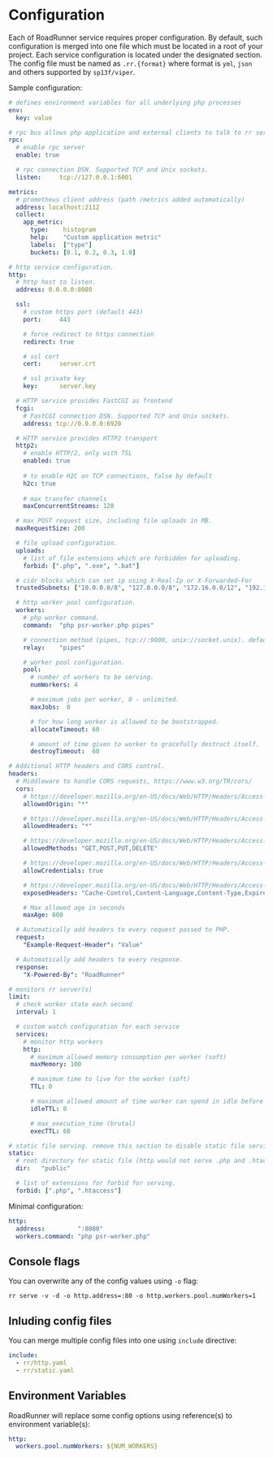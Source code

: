# Configuration
Each of RoadRunner service requires proper configuration. By default, such configuration is merged into one file which must be located in a root of your project. Each service configuration is located under the designated section. The config file must be named as `.rr.{format}` where format is `yml`, `json` and others supported by `sp13f/viper`.

Sample configuration:

```yaml
# defines environment variables for all underlying php processes
env:
  key: value

# rpc bus allows php application and external clients to talk to rr services.
rpc:
  # enable rpc server
  enable: true

  # rpc connection DSN. Supported TCP and Unix sockets.
  listen:     tcp://127.0.0.1:6001

metrics:
  # prometheus client address (path /metrics added automatically)
  address: localhost:2112
  collect:
    app_metric:
      type:    histogram
      help:    "Custom application metric"
      labels:  ["type"]
      buckets: [0.1, 0.2, 0.3, 1.0]

# http service configuration.
http:
  # http host to listen.
  address: 0.0.0.0:8080

  ssl:
    # custom https port (default 443)
    port:     443

    # force redirect to https connection
    redirect: true

    # ssl cert
    cert:     server.crt

    # ssl private key
    key:      server.key

  # HTTP service provides FastCGI as frontend
  fcgi:
    # FastCGI connection DSN. Supported TCP and Unix sockets.
    address: tcp://0.0.0.0:6920

  # HTTP service provides HTTP2 transport
  http2:
    # enable HTTP/2, only with TSL
    enabled: true
    
    # to enable H2C on TCP connections, false by default
    h2c: true
    
    # max transfer channels
    maxConcurrentStreams: 128

  # max POST request size, including file uploads in MB.
  maxRequestSize: 200

  # file upload configuration.
  uploads:
    # list of file extensions which are forbidden for uploading.
    forbid: [".php", ".exe", ".bat"]

  # cidr blocks which can set ip using X-Real-Ip or X-Forwarded-For
  trustedSubnets: ["10.0.0.0/8", "127.0.0.0/8", "172.16.0.0/12", "192.168.0.0/16", "::1/128", "fc00::/7", "fe80::/10"]

  # http worker pool configuration.
  workers:
    # php worker command.
    command:  "php psr-worker.php pipes"

    # connection method (pipes, tcp://:9000, unix://socket.unix). default "pipes"
    relay:    "pipes"

    # worker pool configuration.
    pool:
      # number of workers to be serving.
      numWorkers: 4

      # maximum jobs per worker, 0 - unlimited.
      maxJobs:  0

      # for how long worker is allowed to be bootstrapped.
      allocateTimeout: 60

      # amount of time given to worker to gracefully destruct itself.
      destroyTimeout:  60

# Additional HTTP headers and CORS control.
headers:
  # Middleware to handle CORS requests, https://www.w3.org/TR/cors/
  cors:
    # https://developer.mozilla.org/en-US/docs/Web/HTTP/Headers/Access-Control-Allow-Origin
    allowedOrigin: "*"

    # https://developer.mozilla.org/en-US/docs/Web/HTTP/Headers/Access-Control-Allow-Headers
    allowedHeaders: "*"

    # https://developer.mozilla.org/en-US/docs/Web/HTTP/Headers/Access-Control-Allow-Methods
    allowedMethods: "GET,POST,PUT,DELETE"

    # https://developer.mozilla.org/en-US/docs/Web/HTTP/Headers/Access-Control-Allow-Credentials
    allowCredentials: true

    # https://developer.mozilla.org/en-US/docs/Web/HTTP/Headers/Access-Control-Expose-Headers
    exposedHeaders: "Cache-Control,Content-Language,Content-Type,Expires,Last-Modified,Pragma"

    # Max allowed age in seconds
    maxAge: 600

  # Automatically add headers to every request passed to PHP.
  request:
    "Example-Request-Header": "Value"

  # Automatically add headers to every response.
  response:
    "X-Powered-By": "RoadRunner"

# monitors rr server(s)
limit:
  # check worker state each second
  interval: 1

  # custom watch configuration for each service
  services:
    # monitor http workers
    http:
      # maximum allowed memory consumption per worker (soft)
      maxMemory: 100

      # maximum time to live for the worker (soft)
      TTL: 0

      # maximum allowed amount of time worker can spend in idle before being removed (for weak db connections, soft)
      idleTTL: 0

      # max_execution_time (brutal)
      execTTL: 60

# static file serving. remove this section to disable static file serving.
static:
  # root directory for static file (http would not serve .php and .htaccess files).
  dir:   "public"

  # list of extensions for forbid for serving.
  forbid: [".php", ".htaccess"]
```

Minimal configuration:

```yaml
http:
  address:         ":8080"
  workers.command: "php psr-worker.php"
```

## Console flags
You can overwrite any of the config values using `-o` flag:

```
rr serve -v -d -o http.address=:80 -o http.workers.pool.numWorkers=1
```

## Inluding config files
You can merge multiple config files into one using `include` directive:

```yaml
include:
  - rr/http.yaml
  - rr/static.yaml
```

## Environment Variables
RoadRunner will replace some config options using reference(s) to environment variable(s):

```yaml
http:
  workers.pool.numWorkers: ${NUM_WORKERS}
```
